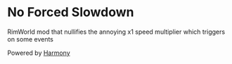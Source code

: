 # No Forced Slowdown
RimWorld mod that nullifies the annoying x1 speed multiplier which triggers on some events

Powered by [Harmony](https://github.com/pardeike/Harmony)

